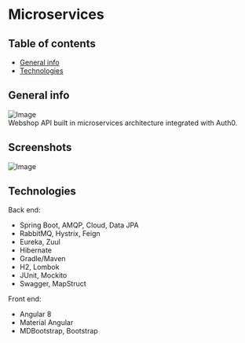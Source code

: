 # Microservices

## Table of contents
* [General info](#general-info)
* [Technologies](#technologies)

## General info
![Image](https://i.imgur.com/0exejn8.jpg)   
Webshop API built in microservices architecture integrated with Auth0.

## Screenshots

![Image](https://i.imgur.com/0zIDllP.png)

## Technologies

Back end:
- Spring Boot, AMQP, Cloud, Data JPA
- RabbitMQ, Hystrix, Feign
- Eureka, Zuul
- Hibernate
- Gradle/Maven
- H2, Lombok
- JUnit, Mockito
- Swagger, MapStruct

Front end:
- Angular 8
- Material Angular
- MDBootstrap, Bootstrap
